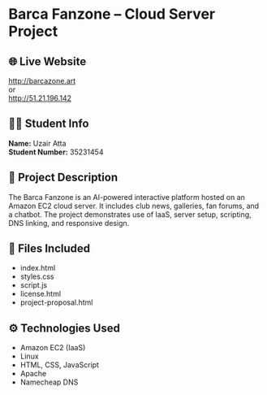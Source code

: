 # Barca Fanzone – Cloud Server Project
## 🌐 Live Website
http://barcazone.art  
or  
http://51.21.196.142

## 👨‍🎓 Student Info
**Name:** Uzair Atta  
**Student Number:** 35231454

## 📄 Project Description
The Barca Fanzone is an AI-powered interactive platform hosted on an Amazon EC2 cloud server. It includes club news, galleries, fan forums, and a chatbot. The project demonstrates use of IaaS, server setup, scripting, DNS linking, and responsive design.

## 📁 Files Included
- index.html
- styles.css
- script.js
- license.html
- project-proposal.html

## ⚙️ Technologies Used
- Amazon EC2 (IaaS)
- Linux
- HTML, CSS, JavaScript
- Apache
- Namecheap DNS
